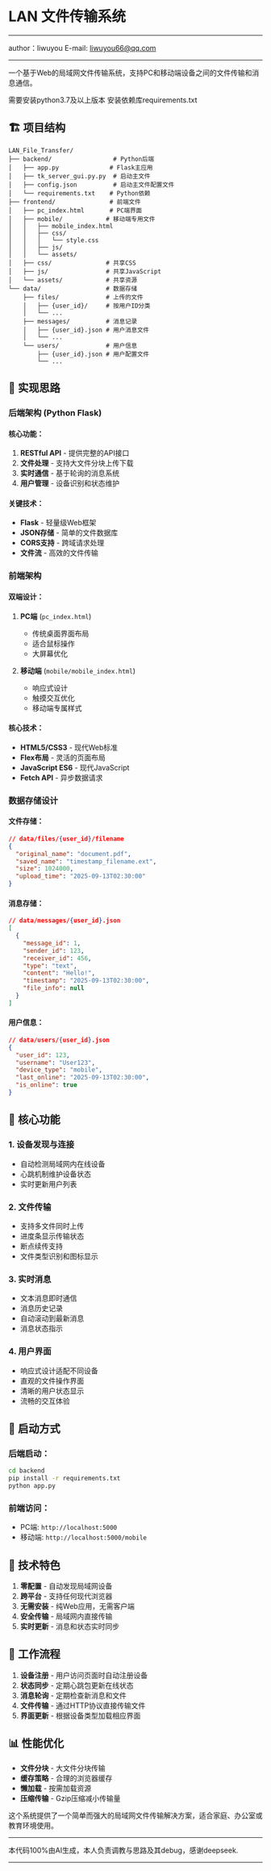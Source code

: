# LAN 文件传输系统

---

author：liwuyou
E-mail: liwuyou66@qq.com

---
一个基于Web的局域网文件传输系统，支持PC和移动端设备之间的文件传输和消息通信。

需要安装python3.7及以上版本
安装依赖库requirements.txt

## 🏗️ 项目结构

```
LAN_File_Transfer/
├── backend/                 # Python后端
│   ├── app.py              # Flask主应用
│   ├── tk_server_gui.py.py  # 启动主文件
│   ├── config.json          # 启动主文件配置文件 
│   └── requirements.txt    # Python依赖
├── frontend/               # 前端文件
│   ├── pc_index.html       # PC端界面
│   ├── mobile/            # 移动端专用文件
│   │   ├── mobile_index.html
│   │   ├── css/
│   │   │   └── style.css
│   │   ├── js/
│   │   └── assets/
│   ├── css/               # 共享CSS
│   ├── js/                # 共享JavaScript
│   └── assets/            # 共享资源
└── data/                  # 数据存储
    ├── files/             # 上传的文件
    │   ├── {user_id}/     # 按用户ID分类
    │   └── ...
    ├── messages/          # 消息记录
    │   ├── {user_id}.json # 用户消息文件
    │   └── ...
    └── users/             # 用户信息
        ├── {user_id}.json # 用户配置文件
        └── ...
```

## 🎯 实现思路

### 后端架构 (Python Flask)

#### 核心功能：
1. **RESTful API** - 提供完整的API接口
2. **文件处理** - 支持大文件分块上传下载
3. **实时通信** - 基于轮询的消息系统
4. **用户管理** - 设备识别和状态维护

#### 关键技术：
- **Flask** - 轻量级Web框架
- **JSON存储** - 简单的文件数据库
- **CORS支持** - 跨域请求处理
- **文件流** - 高效的文件传输

### 前端架构

#### 双端设计：
1. **PC端** (`pc_index.html`)
   - 传统桌面界面布局
   - 适合鼠标操作
   - 大屏幕优化

2. **移动端** (`mobile/mobile_index.html`)
   - 响应式设计
   - 触摸交互优化
   - 移动端专属样式

#### 核心技术：
- **HTML5/CSS3** - 现代Web标准
- **Flex布局** - 灵活的页面布局
- **JavaScript ES6** - 现代JavaScript
- **Fetch API** - 异步数据请求

### 数据存储设计

#### 文件存储：
```json
// data/files/{user_id}/filename
{
  "original_name": "document.pdf",
  "saved_name": "timestamp_filename.ext",
  "size": 1024000,
  "upload_time": "2025-09-13T02:30:00"
}
```

#### 消息存储：
```json
// data/messages/{user_id}.json
[
  {
    "message_id": 1,
    "sender_id": 123,
    "receiver_id": 456,
    "type": "text",
    "content": "Hello!",
    "timestamp": "2025-09-13T02:30:00",
    "file_info": null
  }
]
```

#### 用户信息：
```json
// data/users/{user_id}.json
{
  "user_id": 123,
  "username": "User123",
  "device_type": "mobile",
  "last_online": "2025-09-13T02:30:00",
  "is_online": true
}
```

## 🔧 核心功能

### 1. 设备发现与连接
- 自动检测局域网内在线设备
- 心跳机制维护设备状态
- 实时更新用户列表

### 2. 文件传输
- 支持多文件同时上传
- 进度条显示传输状态
- 断点续传支持
- 文件类型识别和图标显示

### 3. 实时消息
- 文本消息即时通信
- 消息历史记录
- 自动滚动到最新消息
- 消息状态指示

### 4. 用户界面
- 响应式设计适配不同设备
- 直观的文件操作界面
- 清晰的用户状态显示
- 流畅的交互体验

## 🚀 启动方式

### 后端启动：
```bash
cd backend
pip install -r requirements.txt
python app.py
```

### 前端访问：
- PC端: `http://localhost:5000`
- 移动端: `http://localhost:5000/mobile`

## 🌟 技术特色

1. **零配置** - 自动发现局域网设备
2. **跨平台** - 支持任何现代浏览器
3. **无需安装** - 纯Web应用，无需客户端
4. **安全传输** - 局域网内直接传输
5. **实时更新** - 消息和状态实时同步

## 🔄 工作流程

1. **设备注册** - 用户访问页面时自动注册设备
2. **状态同步** - 定期心跳包更新在线状态
3. **消息轮询** - 定期检查新消息和文件
4. **文件传输** - 通过HTTP协议直接传输文件
5. **界面更新** - 根据设备类型加载相应界面

## 📊 性能优化

- **文件分块** - 大文件分块传输
- **缓存策略** - 合理的浏览器缓存
- **懒加载** - 按需加载资源
- **压缩传输** - Gzip压缩减小传输量

这个系统提供了一个简单而强大的局域网文件传输解决方案，适合家庭、办公室或教育环境使用。


---

本代码100%由AI生成，本人负责调教与思路及其debug，感谢deepseek.

---